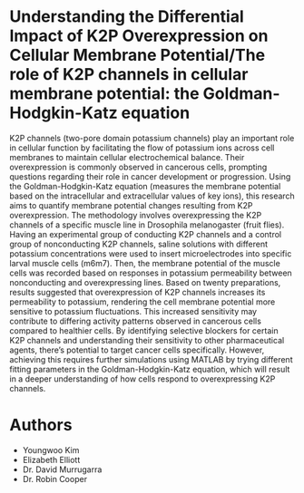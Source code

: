 # Understanding the Differential Impact of K2P Overexpression on Cellular Membrane Potential/The role of K2P channels in cellular membrane potential: the Goldman-Hodgkin-Katz equation

K2P channels (two-pore domain potassium channels) play an important role in cellular function by facilitating the flow of potassium ions across cell membranes to maintain cellular electrochemical balance. Their overexpression is commonly observed in cancerous cells, prompting questions regarding their role in cancer development or progression. Using the Goldman-Hodgkin-Katz equation (measures the membrane potential based on the intracellular and extracellular values of key ions), this research aims to quantify membrane potential changes resulting from K2P overexpression. The methodology involves overexpressing the K2P channels of a specific muscle line in Drosophila melanogaster (fruit flies). Having an experimental group of conducting K2P channels and a control group of nonconducting K2P channels, saline solutions with different potassium concentrations were used to insert microelectrodes into specific larval muscle cells (m6m7). Then, the membrane potential of the muscle cells was recorded based on responses in potassium permeability between nonconducting and overexpressing lines. Based on twenty preparations, results suggested that overexpression of K2P channels increases its permeability to potassium, rendering the cell membrane potential more sensitive to potassium fluctuations. This increased sensitivity may contribute to differing activity patterns observed in cancerous cells compared to healthier cells. By identifying selective blockers for certain K2P channels and understanding their sensitivity to other pharmaceutical agents, there’s potential to target cancer cells specifically. However, achieving this requires further simulations using MATLAB by trying different fitting parameters in the Goldman-Hodgkin-Katz equation, which will result in a deeper understanding of how cells respond to overexpressing K2P channels.

# Authors
- Youngwoo Kim
- Elizabeth Elliott
- Dr. David Murrugarra
- Dr. Robin Cooper
